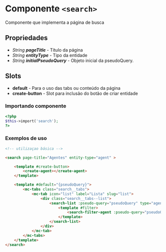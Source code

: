 # Componente `<search>`
Componente que implementa a página de busca

## Propriedades
- *String **pageTitle*** - Título da página
- *String **entityType*** - Tipo da entidade
- *String **initialPseudoQuery*** - Objeto inicial da pseudoQuery. 

## Slots
- **default** - Para o uso das tabs ou conteúdo da página
- **create-button** - Slot para inclusão do botão de criar entidade 

### Importando componente
```PHP
<?php 
$this->import('search');
?>
```
### Exemplos de uso
```HTML
<!-- utilizaçao básica -->

<search page-title="Agentes" entity-type="agent" >    

    <template #create-button>
        <create-agent></create-agent>
    </template>

    <template #default="{pseudoQuery}">
        <mc-tabs class="search__tabs">
            <mc-tab icon="list" label="Lista" slug="list">
                <div class="search__tabs--list">
                    <search-list :pseudo-query="pseudoQuery" type="agent">
                        <template #filter>
                            <search-filter-agent :pseudo-query="pseudoQuery"></search-filter-agent>
                        </template>
                    </search-list>
                </div>
            </mc-tab>
        </mc-tabs>
    </template>
</search>
```